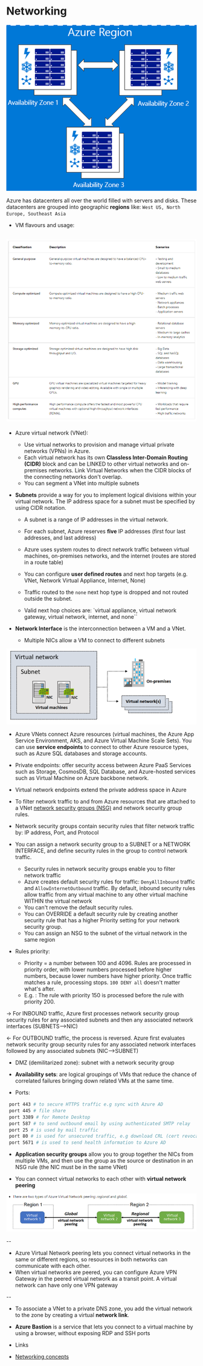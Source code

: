 # Networking


![Region aozne](https://github.com/dejanu/az104/blob/main/src/regions_zone.PNG)

Azure has datacenters all over the world filled with servers and disks. These datacenters are grouped into geographic **regions** like: `West US, North Europe, Southeast Asia`

* VM flavours and usage:

![VM](https://github.com/dejanu/az104/blob/main/src/vmsize.png)
--

* Azure virtual network (VNet):
  - Use virtual networks to provision and manage virtual private networks (VPNs) in Azure.
  - Each virtual network has its own **Classless Inter-Domain Routing (CIDR)** block and can be LINKED to other virtual networks and on-premises networks. Link Virtual Networks when the CIDR blocks of the connecting networks don't overlap.
  - You can segment a VNet into multiple subnets

* **Subnets** provide a way for you to implement logical divisions within your virtual network. The IP address space for a subnet must be specified by using CIDR notation. 
  - A subnet is a range of IP addresses in the virtual network.
  - For each subnet, Azure reserves **five** IP addresses (first four last addresses, and last address)
  - Azure uses system routes to direct network traffic between virtual machines, on-premises networks, and the internet (routes are stored in a route table)
  
  - You can configure **user defined routes** and next hop targets (e.g. VNet, Network Virtual Appliance, Internet, None)
  - Traffic routed to the `none` next hop type is dropped and not routed outside the subnet.
  - Valid next hop choices are: `virtual appliance, virtual network gateway, virtual network, internet, and none``


* **Network Interface** is the interconnection between a VM and a VNet.
  - Multiple NICs allow a VM to connect to different subnets

![virtual networks](https://github.com/dejanu/az104/blob/main/src/virtual_networks.png)

*  Azure VNets connect Azure resources (virtual machines, the Azure App Service Environment, AKS, and Azure Virtual Machine Scale Sets). You can use **service endpoints** to connect to other Azure resource types, such as Azure SQL databases and storage accounts.

* Private endpoints: offer security access between Azure PaaS Services such as Storage, CosmosDB, SQL Database, and Azure-hosted services such as Virtual Machine on Azure backbone network.

* Virtual network endpoints extend the private address space in Azure

* To filter network traffic to and from Azure resources that are attached to a VNet [network security groups (NSG)](https://learn.microsoft.com/en-us/azure/security/fundamentals/network-overview) and network security group rules.

* Network security groups contain security rules that filter network traffic by: IP address, Port, and Protocol

* You can assign a network security group to a SUBNET or a NETWORK INTERFACE, and define security rules in the group to control network traffic.
    - Security rules in network security groups enable you to filter network traffic
    - Azure creates default security rules for traffic:  `DenyAllInbound` traffic and `AllowInternetOutbound` traffic. By default, inbound security rules allow traffic from any virtual machine to any other virtual machine WITHIN the virtual network
    - You can't remove the default security rules.
    - You can OVERRIDE a default security rule by creating another security rule that has a higher Priority setting for your network security group.
    - You can assign an NSG to the subnet of the virtual network in the same region

* Rules priority:
  - Priority = a number between 100 and 4096. Rules are processed in priority order, with lower numbers processed before higher numbers, because lower numbers have higher priority. Once traffic matches a rule, processing stops. `100 DENY all` doesn't matter what's after.
  - E.g. : The rule with priority 150 is processed before the rule with priority 200.


-> For INBOUND traffic, Azure first processes network security group security rules for any associated subnets and then any associated network interfaces (SUBNETS-->NIC)

<- For OUTBOUND traffic, the process is reversed. Azure first evaluates network security group security rules for any associated network interfaces followed by any associated subnets (NIC-->SUBNET)

* DMZ (demilitarized zone): subnet with a network security group

* **Availability sets**: are logical groupings of VMs that reduce the chance of correlated failures bringing down related VMs at the same time.

* Ports:

```bash
 port 443 # to secure HTTPS traffic e.g sync with Azure AD
 port 445 # file share
 port 3389 # for Remote Desktop 
 port 587 # to send outbound email by using authenticated SMTP relay
 port 25 # is used by mail traffic
 port 80 # is used for unsecured traffic, e.g download CRL (cert revocation list) to verify SSL certs
 port 5671 # is used to send health information to Azure AD
```

* **Application security groups** allow you to group together the NICs from multiple VMs, and then use the group as the source or destination in an NSG rule (the NIC must be in the same VNet)

* You can connect virtual networks to each other with **virtual network peering**

![peering](https://github.com/dejanu/az104/blob/main/src/vnet_peering.png)

--

* Azure Virtual Network peering lets you connect virtual networks in the same or different regions, so resources in both networks can communicate with each other.
* When virtual networks are peered, you can configure Azure VPN Gateway in the peered virtual network as a transit point. A virtual network can have only one VPN gateway 

--

* To associate a VNet to a private DNS zone, you add the virtual network to the zone by creating a virtual **network link**.

* **Azure Bastion** is a service that lets you connect to a virtual machine by using a browser, without exposing RDP and SSH ports

* Links

- [Networking concepts](https://learn.microsoft.com/en-us/azure/virtual-network/network-overview)